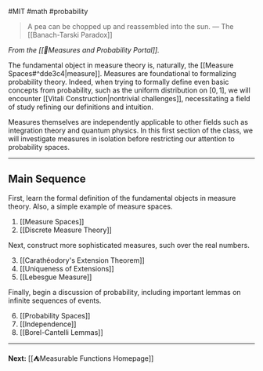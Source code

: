 #MIT #math #probability

> A pea can be chopped up and reassembled into the sun.
> — The [[Banach-Tarski Paradox]]

*From the [[📏Measures and Probability Portal]].*

The fundamental object in measure theory is, naturally, the [[Measure Spaces#^dde3c4|measure]]. Measures are foundational to formalizing probability theory. Indeed, when trying to formally define even basic concepts from probability, such as the uniform distribution on $[0,1]$, we will encounter [[Vitali Construction|nontrivial challenges]], necessitating a field of study refining our definitions and intuition.

Measures themselves are independently applicable to other fields such as integration theory and quantum physics. In this first section of the class, we will investigate measures in isolation before restricting our attention to probability spaces.

---
## Main Sequence

First, learn the formal definition of the fundamental objects in measure theory. Also, a simple example of measure spaces.

1. [[Measure Spaces]]
2. [[Discrete Measure Theory]]

Next, construct more sophisticated measures, such over the real numbers. 

3. [[Carathéodory's Extension Theorem]]
4. [[Uniqueness of Extensions]]
5. [[Lebesgue Measure]]

Finally, begin a discussion of probability, including important lemmas on infinite sequences of events.

6. [[Probability Spaces]]
7. [[Independence]]
8. [[Borel-Cantelli Lemmas]]

---

**Next:** [[⛺Measurable Functions Homepage]]